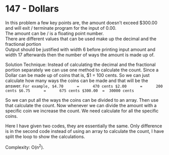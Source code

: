 # 147 - Dollars

In this problem a few key points are, the amount doesn’t exceed $300.00 and will exit / terminate program for the input of 0.00.<br>
The
amount can be / is a floating point number.<br>
There are different values that can be used make up the decimal and the fractional portion<br>
Output should be justified with width 6 before printing input amount and width 17 afterwards then the number of ways the amount is made up of.

Solution Technique:
Instead of calculating the decimal and the fractional portion separately we can use one method to calculate the count. Since a Dollar can be made up of coins that is, $1 = 100 cents. So we can just calculate how many ways the coins can be made and that will be the answer.
`
For example,
$4.70      =      470 cents
$2.00      =      200 cents
$6.75      =      675 cents
$300.00  =  30000 cents
`

So we can put all the ways the coins can be divided to an array. Then use that calculate the count. Now whenever we can divide the amount with a specific coin we increase the count. We need calculate for all the specific coins.

Here I have given two codes, they are essentially the same. Only difference is in the second code instead of using an array to calculate the count, I have split the loop to show the calculations.

Complexity: O(n<sup>2</sup>).
